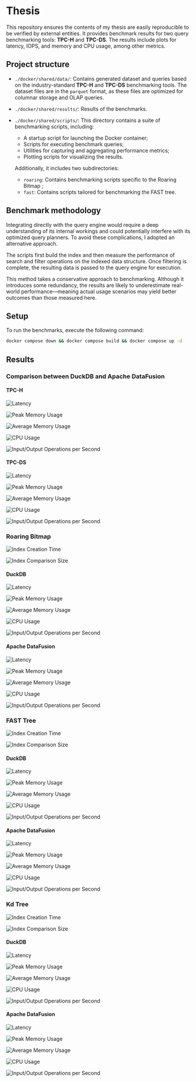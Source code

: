 # Thesis

This repository ensures the contents of my thesis are easily reproducible to be verified by external entities. It provides benchmark results for two query benchmarking tools: **TPC-H** and **TPC-DS**. The results include plots for latency, IOPS, and memory and CPU usage, among other metrics.

## Project structure

- `./docker/shared/data/`: Contains generated dataset and queries based on the industry-standard **TPC-H** and **TPC-DS** benchmarking tools. The dataset files are in the `parquet` format, as these files are optimized for columnar storage and OLAP queries.

- `./docker/shared/results/`: Results of the benchmarks.

- `./docker/shared/scripts/`: This directory contains a suite of benchmarking scripts, including:

    - A startup script for launching the Docker container;
    - Scripts for executing benchmark queries;
    - Utilities for capturing and aggregating performance metrics;
    - Plotting scripts for visualizing the results.

    Additionally, it includes two subdirectories:

    - `roaring`: Contains benchmarking scripts specific to the Roaring Bitmap  ;
    - `fast`: Contains scripts tailored for benchmarking the FAST tree.

## Benchmark methodology

Integrating directly with the query engine would require a deep understanding of its internal workings and could potentially interfere with its optimized query planners. To avoid these complications, I adopted an alternative approach.

The scripts first build the index and then measure the performance of search and filter operations on the indexed data structure. Once filtering is complete, the resulting data is passed to the query engine for execution.

This method takes a conservative approach to benchmarking. Although it introduces some redundancy, the results are likely to underestimate real-world performance—meaning actual usage scenarios may yield better outcomes than those measured here.

## Setup

To run the benchmarks, execute the following command:

```bash
docker compose down && docker compose build && docker compose up -d
```

## Results

### Comparison between DuckDB and Apache DataFusion

#### TPC-H

![Latency](./docker/shared/results/plots/tpch/Latency_s.png)

![Peak Memory Usage](./docker/shared/results/plots/tpch/Peak_Memory_Usage_MB.png)

![Average Memory Usage](./docker/shared/results/plots/tpch/Average_Memory_Usage_MB.png)

![CPU Usage](./docker/shared/results/plots/tpch/CPU_Usage_%25.png)

![Input/Output Operations per Second](./docker/shared/results/plots/tpch/IOPS_ops_s.png)

#### TPC-DS

![Latency](./docker/shared/results/plots/tpcds/Latency_s.png)

![Peak Memory Usage](./docker/shared/results/plots/tpcds/Peak_Memory_Usage_MB.png)

![Average Memory Usage](./docker/shared/results/plots/tpcds/Average_Memory_Usage_MB.png)

![CPU Usage](./docker/shared/results/plots/tpcds/CPU_Usage_%25.png)

![Input/Output Operations per Second](./docker/shared/results/plots/tpcds/IOPS_ops_s.png)

### Roaring Bitmap

![Index Creation Time](./docker/shared/results/roaring/plots/bitmap_creation_time.png)

![Index Comparison Size](./docker/shared/results/roaring/plots/roaring_vs_original_columns_size.png)

#### DuckDB

![Latency](./docker/shared/results/roaring/plots/duckdb_Latency_s.png)

![Peak Memory Usage](./docker/shared/results/roaring/plots/duckdb_Peak_Memory_Usage_MB.png)

![Average Memory Usage](./docker/shared/results/roaring/plots/duckdb_Average_Memory_Usage_MB.png)

![CPU Usage](./docker/shared/results/roaring/plots/duckdb_CPU_Usage_pct.png)

![Input/Output Operations per Second](./docker/shared/results/roaring/plots/duckdb_IOPS_ops_s.png)

#### Apache DataFusion

![Latency](./docker/shared/results/roaring/plots/datafusion_Latency_s.png)

![Peak Memory Usage](./docker/shared/results/roaring/plots/datafusion_Peak_Memory_Usage_MB.png)

![Average Memory Usage](./docker/shared/results/roaring/plots/datafusion_Average_Memory_Usage_MB.png)

![CPU Usage](./docker/shared/results/roaring/plots/datafusion_CPU_Usage_pct.png)

![Input/Output Operations per Second](./docker/shared/results/roaring/plots/datafusion_IOPS_ops_s.png)

### FAST Tree

![Index Creation Time](./docker/shared/results/fast/plots/duckdb_fast_tree_creation_time.png)

![Index Comparison Size](./docker/shared/results/fast/plots/duckdb_fast_vs_original_columns_size.png)

#### DuckDB

![Latency](./docker/shared/results/fast/plots/duckdb_Latency_s.png)

![Peak Memory Usage](./docker/shared/results/fast/plots/duckdb_Peak_Memory_Usage_MB.png)

![Average Memory Usage](./docker/shared/results/fast/plots/duckdb_Average_Memory_Usage_MB.png)

![CPU Usage](./docker/shared/results/fast/plots/duckdb_CPU_Usage_pct.png)

![Input/Output Operations per Second](./docker/shared/results/fast/plots/duckdb_IOPS_ops_s.png)

#### Apache DataFusion

![Latency](./docker/shared/results/fast/plots/datafusion_Latency_s.png)

![Peak Memory Usage](./docker/shared/results/fast/plots/datafusion_Peak_Memory_Usage_MB.png)

![Average Memory Usage](./docker/shared/results/fast/plots/datafusion_Average_Memory_Usage_MB.png)

![CPU Usage](./docker/shared/results/fast/plots/datafusion_CPU_Usage_pct.png)

![Input/Output Operations per Second](./docker/shared/results/fast/plots/datafusion_IOPS_ops_s.png)

### Kd Tree

![Index Creation Time](./docker/shared/results/kdtree/plots/kd_tree_creation_time.png)

![Index Comparison Size](./docker/shared/results/kdtree/plots/tree_size_duckdb.png)

#### DuckDB

![Latency](./docker/shared/results/kdtree/plots/latency_duckdb.png)

![Peak Memory Usage](./docker/shared/results/kdtree/plots/peak_mem_duckdb.png)

![Average Memory Usage](./docker/shared/results/kdtree/plots/avg_mem_duckdb.png)

![CPU Usage](./docker/shared/results/kdtree/plots/cpu_usage_duckdb.png)

![Input/Output Operations per Second](./docker/shared/results/kdtree/plots/iops_duckdb.png)

#### Apache DataFusion

![Latency](./docker/shared/results/kdtree/plots/latency_datafusion.png)

![Peak Memory Usage](./docker/shared/results/kdtree/plots/peak_mem_datafusion.png)

![Average Memory Usage](./docker/shared/results/kdtree/plots/avg_mem_datafusion.png)

![CPU Usage](./docker/shared/results/kdtree/plots/cpu_usage_datafusion.png)

![Input/Output Operations per Second](./docker/shared/results/kdtree/plots/iops_datafusion.png)
